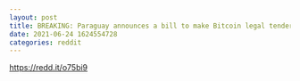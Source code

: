 ```yaml
--- 
layout: post 
title: BREAKING: Paraguay announces a bill to make Bitcoin legal tender. Now only 193 countries left. 
date: 2021-06-24 1624554728 
categories: reddit 
--- 
```

https://redd.it/o75bi9